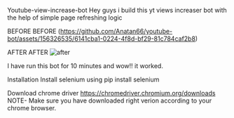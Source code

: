 Youtube-view-increase-bot
Hey guys i build this yt views increaser bot with the help of simple page refreshing logic

BEFORE
BEFORE
(https://github.com/Anatan66/youtube-bot/assets/156326535/6141cba1-0224-4f8d-bf29-81c784caf2b8)



AFTER
AFTER
![after](https://github.com/Anatan66/youtube-bot/assets/156326535/4acc6521-0264-4e87-b5b8-63d38eab47fc)


I have run this bot for 10 minutes and wow!! it worked.

Installation
Install selenium using pip install selenium

Download chrome driver https://chromedriver.chromium.org/downloads NOTE- Make sure you have downloaded right verion according to your chrome browser.
